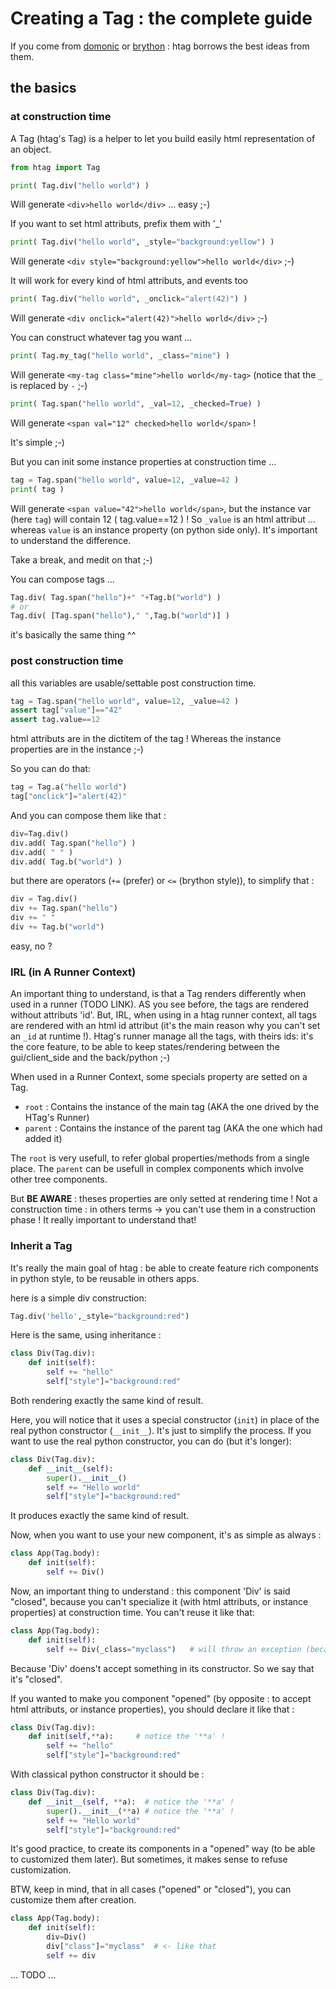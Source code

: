 # Creating a Tag : the complete guide

If you come from [domonic](https://github.com/byteface/domonic) or [brython](https://brython.info/static_doc/fr/create.html) : htag borrows the best ideas from them.

## the basics

### at construction time
A Tag (htag's Tag) is a helper to let you build easily html representation of an object.

```python
from htag import Tag

print( Tag.div("hello world") )
```
Will generate `<div>hello world</div>` ... easy ;-)

If you want to set html attributs, prefix them with '_'

```python
print( Tag.div("hello world", _style="background:yellow") )
```
Will generate `<div style="background:yellow">hello world</div>` ;-)

It will work for every kind of html attributs, and events too

```python
print( Tag.div("hello world", _onclick="alert(42)") )
```
Will generate `<div onclick="alert(42)">hello world</div>` ;-)

You can construct whatever tag you want ...

```python
print( Tag.my_tag("hello world", _class="mine") )
```
Will generate `<my-tag class="mine">hello world</my-tag>` (notice that the `_` is replaced by `-` ;-)

```python
print( Tag.span("hello world", _val=12, _checked=True) )
```
Will generate `<span val="12" checked>hello world</span>` !

It's simple ;-)

But you can init some instance properties at construction time ...
```python
tag = Tag.span("hello world", value=12, _value=42 )
print( tag )
```
Will generate `<span value="42">hello world</span>`, but the instance var (here `tag`) will contain 12 ( tag.value==12 ) !
So `_value` is an html attribut ... whereas `value` is an instance property (on python side only). It's important to understand the difference.

Take a break, and medit on that ;-)

You can compose tags ...
```python
Tag.div( Tag.span("hello")+" "+Tag.b("world") )
# or
Tag.div( [Tag.span("hello")," ",Tag.b("world")] )
```
it's basically the same thing ^^

### post construction time

all this variables are usable/settable post construction time.
```python
tag = Tag.span("hello world", value=12, _value=42 )
assert tag["value"]=="42"
assert tag.value==12
```
html attributs are in the dictitem of the tag ! Whereas the instance properties are in the instance ;-)

So you can do that:
```python
tag = Tag.a("hello world")
tag["onclick"]="alert(42)"
```
And you can compose them like that :

```python
div=Tag.div()
div.add( Tag.span("hello") )
div.add( " " )
div.add( Tag.b("world") )
```

but there are operators (`+=` (prefer) or `<=` (brython style)), to simplify that :
```python
div = Tag.div()
div += Tag.span("hello")
div += " "
div += Tag.b("world")
```

easy, no ?

### IRL (in A Runner Context)

An important thing to understand, is that a Tag renders differently when used in a runner (TODO LINK).
AS you see before, the tags are rendered without attributs 'id'. But, IRL, when using in a htag runner context, all tags are rendered with an html id attribut (it's the main reason why you can't set an `_id` at runtime !). Htag's runner manage all the tags, with theirs ids: it's the core feature, to be able to keep states/rendering between the gui/client_side and the back/python ;-)

When used in a Runner Context, some specials property are setted on a Tag.
 * `root` : Contains the instance of the main tag (AKA the one drived by the HTag's Runner)
 * `parent` : Contains the instance of the parent tag (AKA the one which had added it)

The `root` is very usefull, to refer global properties/methods from a single place. The `parent` can be usefull in complex components which involve other tree components.

But **BE AWARE** : theses properties are only setted at rendering time ! Not a construction time : in others terms -> you can't use them in a construction phase ! It really important to understand that!

### Inherit a Tag

It's really the main goal of htag : be able to create feature rich components in python style, to be reusable in others apps.

here is a simple div construction:
``` python
Tag.div('hello',_style="background:red")
```

Here is the same, using inheritance :

``` python
class Div(Tag.div):
    def init(self):
        self += "hello"
        self["style"]="background:red"
```
Both rendering exactly the same kind of result.

Here, you will notice that it uses a special constructor (`init`) in place of the real python constructor (`__init__`). It's just to simplify the process. If you want to use the real python constructor, you can do (but it's longer):

``` python
class Div(Tag.div):
    def __init__(self):
        super().__init__()
        self += "Hello world" 
        self["style"]="background:red"
``` 
It produces exactly the same kind of result.

Now, when you want to use your new component, it's as simple as always :

``` python
class App(Tag.body):
    def init(self):
        self += Div()
```

Now, an important thing to understand : this component 'Div' is said "closed", because you can't specialize it (with html attributs, or instance properties) at construction time.
You can't reuse it like that:

``` python
class App(Tag.body):
    def init(self):
        self += Div(_class="myclass")   # will throw an exception (because it's closed)
```

Because 'Div' doens't accept something in its constructor. So we say that it's "closed".

If you wanted to make you component "opened" (by opposite : to accept html attributs, or instance properties), you should declare it like that :
``` python
class Div(Tag.div):
    def init(self,**a):     # notice the '**a' !
        self += "hello"
        self["style"]="background:red"
```

With classical python constructor it should be :
``` python
class Div(Tag.div):
    def __init__(self, **a):  # notice the '**a' !
        super().__init__(**a) # notice the '**a' !
        self += "Hello world" 
        self["style"]="background:red"
``` 

It's good practice, to create its components in a "opened" way (to be able to customized them later). But sometimes, it makes sense to refuse customization.

BTW, keep in mind, that in all cases ("opened" or "closed"), you can customize them after creation.
``` python
class App(Tag.body):
    def init(self):
        div=Div()
        div["class"]="myclass"  # <- like that
        self += div
```

... TODO ...
